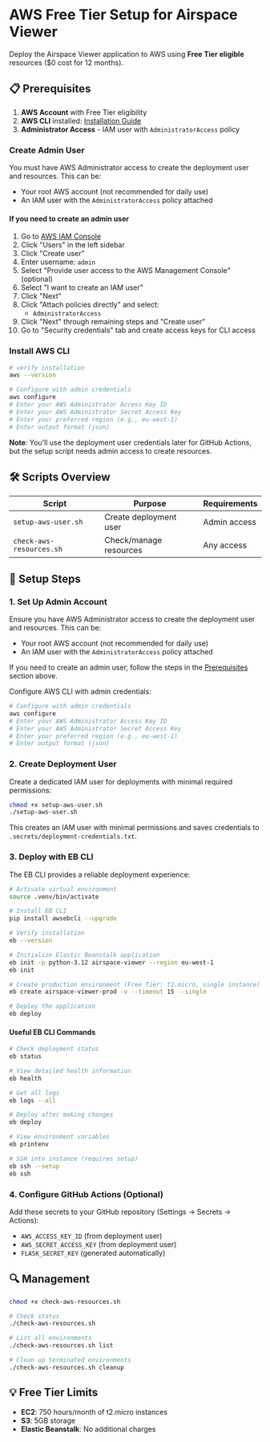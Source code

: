 # AWS Free Tier Setup for Airspace Viewer

Deploy the Airspace Viewer application to AWS using **Free Tier eligible** resources ($0 cost for 12 months).

## 📋 Prerequisites

1. **AWS Account** with Free Tier eligibility
2. **AWS CLI** installed: [Installation Guide](https://docs.aws.amazon.com/cli/latest/userguide/getting-started-install.html)
3. **Administrator Access** - IAM user with `AdministratorAccess` policy

### Create Admin User

You must have AWS Administrator access to create the deployment user and resources. This can be:

- Your root AWS account (not recommended for daily use)
- An IAM user with the `AdministratorAccess` policy attached

#### If you need to create an admin user

1. Go to [AWS IAM Console](https://console.aws.amazon.com/iam/)
2. Click "Users" in the left sidebar
3. Click "Create user"
4. Enter username: `admin`
5. Select "Provide user access to the AWS Management Console" (optional)
6. Select "I want to create an IAM user"
7. Click "Next"
8. Click "Attach policies directly" and select:
   - `AdministratorAccess`
9. Click "Next" through remaining steps and "Create user"
10. Go to "Security credentials" tab and create access keys for CLI access

### Install AWS CLI

```bash
# verify installation
aws --version

# Configure with admin credentials
aws configure
# Enter your AWS Administrator Access Key ID
# Enter your AWS Administrator Secret Access Key
# Enter your preferred region (e.g., eu-west-1)
# Enter output format (json)
```

**Note**: You'll use the deployment user credentials later for GitHub Actions, but the setup script needs admin access to create resources.

## 🛠️ Scripts Overview

| Script | Purpose | Requirements |
|--------|---------|--------------|
| `setup-aws-user.sh` | Create deployment user | Admin access |
| `check-aws-resources.sh` | Check/manage resources | Any access |

## 🚀 Setup Steps

### 1. Set Up Admin Account

Ensure you have AWS Administrator access to create the deployment user and resources. This can be:

- Your root AWS account (not recommended for daily use)
- An IAM user with the `AdministratorAccess` policy attached

If you need to create an admin user, follow the steps in the [Prerequisites](#create-admin-user) section above.

Configure AWS CLI with admin credentials:

```bash
# Configure with admin credentials
aws configure
# Enter your AWS Administrator Access Key ID
# Enter your AWS Administrator Secret Access Key
# Enter your preferred region (e.g., eu-west-1)
# Enter output format (json)
```

### 2. Create Deployment User

Create a dedicated IAM user for deployments with minimal required permissions:

```bash
chmod +x setup-aws-user.sh
./setup-aws-user.sh
```

This creates an IAM user with minimal permissions and saves credentials to `.secrets/deployment-credentials.txt`.

### 3. Deploy with EB CLI

The EB CLI provides a reliable deployment experience:

```bash
# Activate virtual environment
source .venv/bin/activate

# Install EB CLI
pip install awsebcli --upgrade

# Verify installation
eb --version

# Initialize Elastic Beanstalk application
eb init -p python-3.12 airspace-viewer --region eu-west-1
eb init

# Create production environment (Free Tier: t2.micro, single instance)
eb create airspace-viewer-prod -v --timeout 15 --single

# Deploy the application
eb deploy
```

#### Useful EB CLI Commands

```bash
# Check deployment status
eb status

# View detailed health information
eb health

# Get all logs
eb logs --all

# Deploy after making changes
eb deploy

# View environment variables
eb printenv

# SSH into instance (requires setup)
eb ssh --setup
eb ssh
```

### 4. Configure GitHub Actions (Optional)

Add these secrets to your GitHub repository (Settings → Secrets → Actions):

- `AWS_ACCESS_KEY_ID` (from deployment user)
- `AWS_SECRET_ACCESS_KEY` (from deployment user)
- `FLASK_SECRET_KEY` (generated automatically)

## 🔍 Management

```bash
chmod +x check-aws-resources.sh

# Check status
./check-aws-resources.sh

# List all environments
./check-aws-resources.sh list

# Clean up terminated environments
./check-aws-resources.sh cleanup
```

## 💡 Free Tier Limits

- **EC2**: 750 hours/month of t2.micro instances
- **S3**: 5GB storage
- **Elastic Beanstalk**: No additional charges
